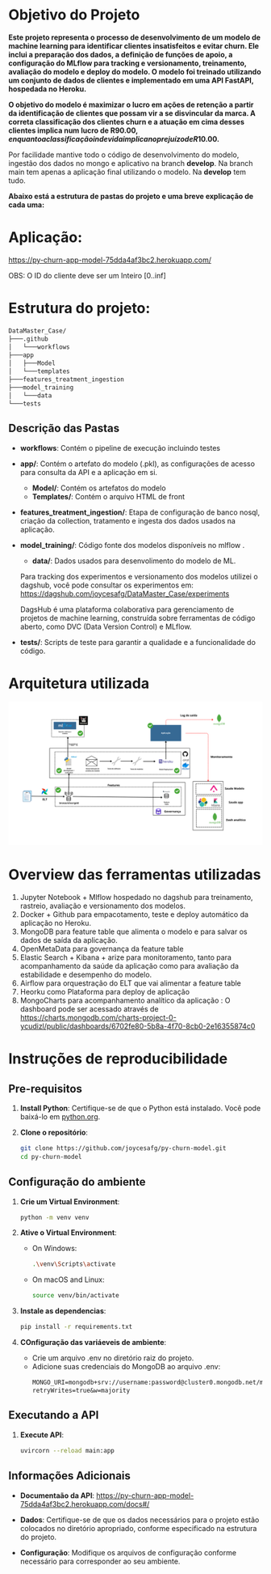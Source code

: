 # Objetivo do Projeto

**Este projeto representa o processo de desenvolvimento de um modelo de machine learning para identificar clientes insatisfeitos e evitar churn. Ele inclui a preparação dos dados, a definição de funções de apoio, a configuração do MLflow para tracking e versionamento, treinamento, avaliação do modelo e deploy do modelo. O modelo foi treinado utilizando um conjunto de dados de clientes e implementado em uma API FastAPI, hospedada no Heroku.**

**O objetivo do modelo é maximizar o lucro em ações de retenção a partir da identificação de clientes que possam vir a se disvincular da marca. A correta classificação dos clientes churn e a atuação em cima desses clientes implica num lucro de R$90.00, enquanto a classificação indevida implica no prejuízo de R$10.00.**

Por facilidade mantive todo o código de desenvolvimento do modelo, ingestão dos dados no mongo e aplicativo na branch **develop**. Na branch main tem apenas a aplicação final utilizando o modelo. Na **develop** tem tudo.

**Abaixo está a estrutura de pastas do projeto e uma breve explicação de cada uma:**



# Aplicação: 
https://py-churn-app-model-75dda4af3bc2.herokuapp.com/

OBS: O ID do cliente deve ser um Inteiro [0..inf]

# Estrutura do projeto: 
```
DataMaster_Case/
├───.github
│   └───workflows
├───app
│   ├───Model
│   └───templates
├───features_treatment_ingestion
├───model_training
│   └───data
└───tests
```



## Descrição das Pastas
- **workflows**: Contém o pipeline de execução incluindo testes

- **app/**: Contém o artefato do modelo (.pkl), as configurações de acesso para consulta da API e a aplicação em si. 
    - **Model/**: Contém os artefatos do modelo
    - **Templates/**: Contém o arquivo HTML de front

- **features_treatment_ingestion/**: Etapa de configuração de banco nosql, criação da collection, tratamento e ingesta dos dados usados na aplicação.

- **model_training/**: Código fonte dos modelos disponíveis no mlflow .
    - **data/**: Dados usados para desenvolimento do modelo de ML.

    Para tracking dos experimentos e versionamento dos modelos utilizei o dagshub, você pode consultar os experimentos em:
    https://dagshub.com/joycesafg/DataMaster_Case/experiments

    DagsHub é uma plataforma colaborativa para gerenciamento de projetos de machine learning, construída sobre ferramentas de código aberto, como DVC (Data Version Control) e MLflow.  

- **tests/**: Scripts de teste para garantir a qualidade e a funcionalidade do código.


# Arquitetura utilizada

![Architecture Diagram](bronzesilvergold.png)

# Overview das ferramentas utilizadas

1.  Jupyter Notebook + Mlflow hospedado no dagshub para treinamento, rastreio, avaliação e versionamento dos modelos.
2.  Docker + Github para empacotamento, teste e deploy automático da aplicação no Heroku.
3. MongoDB para feature table que alimenta o modelo e para salvar os dados de saída da aplicação.
4. OpenMetaData para governança da feature table
4. Elastic Search + Kibana + arize para monitoramento, tanto para acompanhamento da saúde da aplicação como para avaliação da estabilidade e desempenho do modelo.
5. Airflow para orquestração do ELT que vai alimentar a feature table
6. Heorku como Plataforma para deploy de aplicação
7. MongoCharts para acompanhamento analítico da aplicação : O dashboard pode ser acessado através de https://charts.mongodb.com/charts-project-0-ycudizl/public/dashboards/6702fe80-5b8a-4f70-8cb0-2e16355874c0 

# Instruções de reproducibilidade

## Pre-requisitos

1. **Install Python**: Certifique-se de que o Python está instalado. Você pode baixá-lo em [python.org](https://www.python.org/).

2. **Clone o repositório**:
    ```sh
    git clone https://github.com/joycesafg/py-churn-model.git
    cd py-churn-model
    ```

## Configuração do ambiente

1. **Crie um Virtual Environment**:
    ```sh
    python -m venv venv
    ```

2. **Ative o Virtual Environment**:
    - On Windows:
        ```sh
        .\venv\Scripts\activate
        ```
    - On macOS and Linux:
        ```sh
        source venv/bin/activate
        ```

3. **Instale as dependencias**:
    ```sh
    pip install -r requirements.txt
    ```

4. **COnfiguração das variáeveis de ambiente**:
    
    - Crie um arquivo .env no diretório raiz do projeto.
    - Adicione suas credenciais do MongoDB ao arquivo .env:
      ```env
      MONGO_URI=mongodb+srv://username:password@cluster0.mongodb.net/mydatabase?retryWrites=true&w=majority
      ```

## Executando a API

1. **Execute API**:
    ```sh
    uvircorn --reload main:app
    ```

## Informações Adicionais
- **Documentaão da API**: https://py-churn-app-model-75dda4af3bc2.herokuapp.com/docs#/

- **Dados**: Certifique-se de que os dados necessários para o projeto estão colocados no diretório apropriado, conforme especificado na estrutura do projeto.
- **Configuração**: Modifique os arquivos de configuração conforme necessário para corresponder ao seu ambiente.

